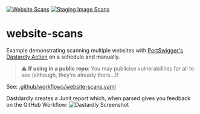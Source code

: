 [![Website Scans](https://github.com/ginandjuice-shop/website-scans/actions/workflows/website-scans.yaml/badge.svg?branch=main)](https://github.com/ginandjuice-shop/website-scans/actions/workflows/website-scans.yaml)
[![Staging Image Scans](https://github.com/ginandjuice-shop/website-scans/actions/workflows/staging-scans.yaml/badge.svg?branch=main)](https://github.com/ginandjuice-shop/website-scans/actions/workflows/staging-scans.yaml)
# website-scans
Example demonstrating scanning multiple websites with [PortSwigger's Dastardly Action](https://github.com/PortSwigger/dastardly-github-action) on a schedule and manually.

> :warning: **If using in a public repo**: You may publicise vulnerabilities for all to see (although, they're already there...)!

See: [.github/workflows/website-scans.yaml](https://github.com/ginandjuice-shop/website-scans/blob/main/.github/workflows/website-scans.yaml)

Dastdardly creates a Junit report which, when parsed gives you feedback on the GitHub Workflow:
![Dastardly Screenshot](https://user-images.githubusercontent.com/109664963/198978316-8f0aca73-4e22-4b5e-ad2d-cf6612aca151.png)
